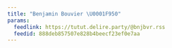 ```yaml
---
title: "Benjamin Bouvier \U0001F950"
params:
  feedlink: https://tutut.delire.party/@bnjbvr.rss
  feedid: 888deb857507e828b4beecf23ef0e7aa
---
```

